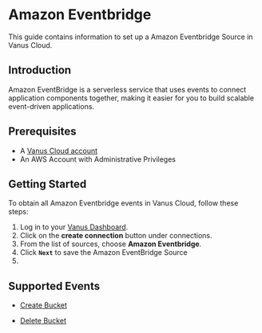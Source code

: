 # Amazon Eventbridge

This guide contains information to set up a Amazon Eventbridge Source in Vanus Cloud.

## Introduction

Amazon EventBridge is a serverless service that uses events to connect application components together, making it easier for you to build scalable event-driven applications.

## Prerequisites

- A [Vanus Cloud account](https://cloud.vanus.ai)
- An AWS Account with Administrative Privileges

## Getting Started

To obtain all Amazon Eventbridge events in Vanus Cloud, follow these steps:

1. Log in to your [Vanus Dashboard](https://cloud.vanus.ai/dashboard).
2. Click on the **create connection** button under connections.
3. From the list of sources, choose **Amazon Eventbridge**.
4. Click **`Next`** to save the Amazon EventBridge Source
5. [](content/user-guides/connector-guides/source/amazon-eventbridge/images/eventbridge.png)

## Supported Events

- [Create Bucket](content/user-guides/connector-guides/source/amazon-eventbridge/events.md#create-bucket)

- [Delete Bucket](content/user-guides/connector-guides/source/amazon-eventbridge/events.md#delete-bucket)
